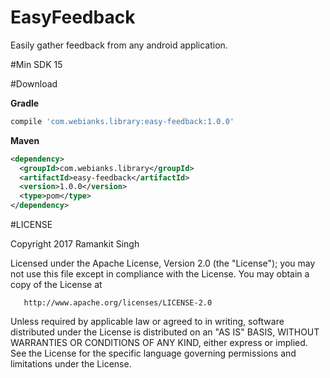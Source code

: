 # EasyFeedback
Easily gather feedback from any android application.

#Min SDK
15

#Download

**Gradle**

```groovy
compile 'com.webianks.library:easy-feedback:1.0.0'
```
**Maven**

```xml
<dependency>
  <groupId>com.webianks.library</groupId>
  <artifactId>easy-feedback</artifactId>
  <version>1.0.0</version>
  <type>pom</type>
</dependency>
```

#LICENSE

  Copyright 2017 Ramankit Singh 

   Licensed under the Apache License, Version 2.0 (the "License");
   you may not use this file except in compliance with the License.
   You may obtain a copy of the License at

       http://www.apache.org/licenses/LICENSE-2.0

   Unless required by applicable law or agreed to in writing, software
   distributed under the License is distributed on an "AS IS" BASIS,
   WITHOUT WARRANTIES OR CONDITIONS OF ANY KIND, either express or implied.
   See the License for the specific language governing permissions and
   limitations under the License.
